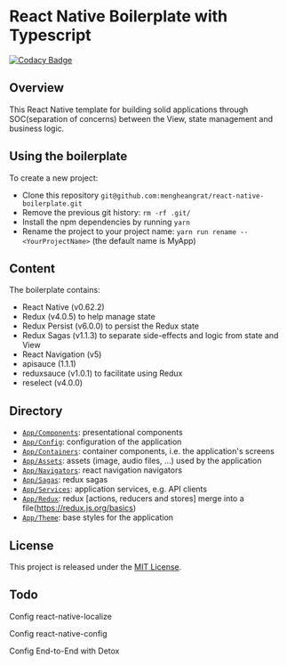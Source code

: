 # React Native Boilerplate with Typescript

[![Codacy Badge](https://api.codacy.com/project/badge/Grade/1ca9724768c5406e8c2a0b7cf7ffc2dd)](https://www.codacy.com/manual/mengheangrat/react-native-boilerplate?utm_source=github.com&utm_medium=referral&utm_content=mengheangrat/react-native-boilerplate&utm_campaign=Badge_Grade)

## Overview 
This React Native template for building solid applications through SOC(separation of concerns) between the View, state management and business logic.

## Using the boilerplate

To create a new project:

- Clone this repository `git@github.com:mengheangrat/react-native-boilerplate.git`
- Remove the previous git history: `rm -rf .git/`
- Install the npm dependencies by running `yarn`
- Rename the project to your project name: `yarn run rename -- <YourProjectName>` (the default name is MyApp)

## Content

The boilerplate contains:
* React Native (v0.62.2)
* Redux (v4.0.5) to help manage state
* Redux Persist (v6.0.0) to persist the Redux state
* Redux Sagas (v1.1.3) to separate side-effects and logic from state and View
* React Navigation (v5) 
* apisauce (1.1.1)
* reduxsauce (v1.0.1) to facilitate using Redux
* reselect (v4.0.0)

## Directory

* [`App/Components`](App/Components): presentational components
* [`App/Config`](App/Config): configuration of the application
* [`App/Containers`](App/Containers): container components, i.e. the application's screens
* [`App/Assets`](App/Assets): assets (image, audio files, ...) used by the application
* [`App/Navigators`](App/Navigators): react navigation navigators 
* [`App/Sagas`](App/Sagas): redux sagas
* [`App/Services`](App/Services): application services, e.g. API clients
* [`App/Redux`](App/Redux): redux [actions, reducers and stores] merge into a file(https://redux.js.org/basics)
* [`App/Theme`](App/Theme): base styles for the application

## License

This project is released under the [MIT License](LICENSE).

## Todo

<p>Config react-native-localize</p>
<p>Config react-native-config</p>
<p>Config End-to-End with Detox</p>
